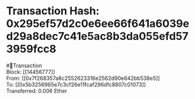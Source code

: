 
Transaction Hash: 0x295ef57d2c0e6ee66f641a6039ed29a8dec7c41e5ac8b3da055efd573959fcc8
====================================================================================
  
#💸Transaction  
Block: [[14456777]]  
From: [[0x7f268357a8c2552623316e2562d90e642bb538e5]]  
To: [[0x5b3256965e7c3cf26e11fcaf296dfc8807c01073]]  
Transferred: 0.006 Ether